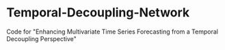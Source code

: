# Temporal-Decoupling-Network
Code for "Enhancing Multivariate Time Series Forecasting from a Temporal Decoupling Perspective"
